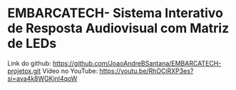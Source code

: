 # EMBARCATECH- Sistema Interativo de Resposta Audiovisual com Matriz de LEDs
Link do github:
  https://github.com/JoaoAndreBSantana/EMBARCATECH-projetox.git
Vídeo no YouTube:
https://youtu.be/RhOCiRXP3es?si=ava4k8WGKjnl4qoW
